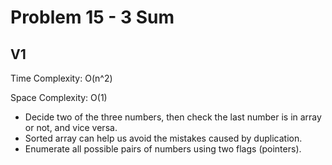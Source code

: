 # Problem 15 - 3 Sum

## V1

Time Complexity: O(n^2)

Space Complexity: O(1)

- Decide two of the three numbers, then check the last number is in array or not, and vice versa.
- Sorted array can help us avoid the mistakes caused by duplication.
- Enumerate all possible pairs of numbers using two flags (pointers).